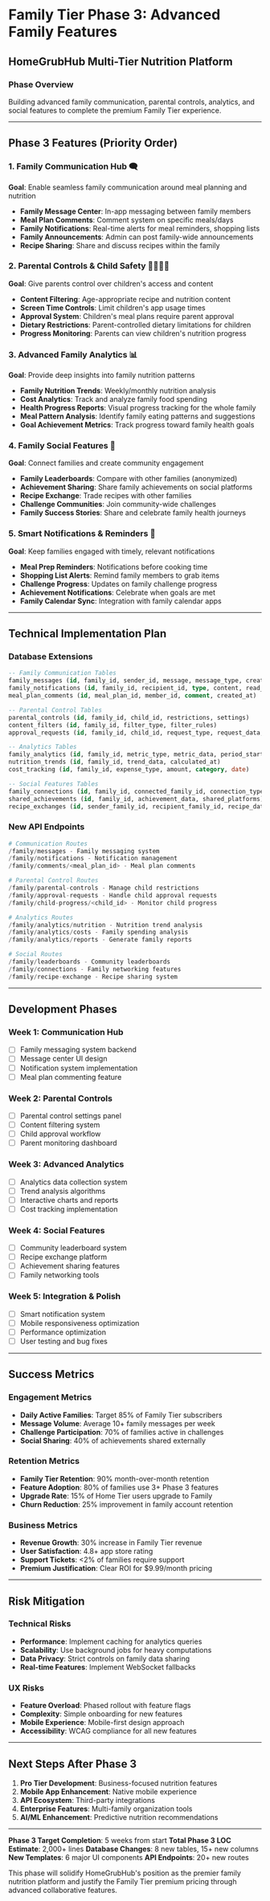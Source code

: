 # Family Tier Phase 3: Advanced Family Features
## HomeGrubHub Multi-Tier Nutrition Platform

### **Phase Overview**
Building advanced family communication, parental controls, analytics, and social features to complete the premium Family Tier experience.

---

## **Phase 3 Features (Priority Order)**

### 1. **Family Communication Hub** 🗨️
**Goal**: Enable seamless family communication around meal planning and nutrition
- **Family Message Center**: In-app messaging between family members
- **Meal Plan Comments**: Comment system on specific meals/days
- **Family Notifications**: Real-time alerts for meal reminders, shopping lists
- **Family Announcements**: Admin can post family-wide announcements
- **Recipe Sharing**: Share and discuss recipes within the family

### 2. **Parental Controls & Child Safety** 👨‍👩‍👧‍👦
**Goal**: Give parents control over children's access and content
- **Content Filtering**: Age-appropriate recipe and nutrition content
- **Screen Time Controls**: Limit children's app usage times
- **Approval System**: Children's meal plans require parent approval
- **Dietary Restrictions**: Parent-controlled dietary limitations for children
- **Progress Monitoring**: Parents can view children's nutrition progress

### 3. **Advanced Family Analytics** 📊
**Goal**: Provide deep insights into family nutrition patterns
- **Family Nutrition Trends**: Weekly/monthly nutrition analysis
- **Cost Analytics**: Track and analyze family food spending
- **Health Progress Reports**: Visual progress tracking for the whole family
- **Meal Pattern Analysis**: Identify family eating patterns and suggestions
- **Goal Achievement Metrics**: Track progress toward family health goals

### 4. **Family Social Features** 👥
**Goal**: Connect families and create community engagement
- **Family Leaderboards**: Compare with other families (anonymized)
- **Achievement Sharing**: Share family achievements on social platforms
- **Recipe Exchange**: Trade recipes with other families
- **Challenge Communities**: Join community-wide challenges
- **Family Success Stories**: Share and celebrate family health journeys

### 5. **Smart Notifications & Reminders** 🔔
**Goal**: Keep families engaged with timely, relevant notifications
- **Meal Prep Reminders**: Notifications before cooking time
- **Shopping List Alerts**: Remind family members to grab items
- **Challenge Progress**: Updates on family challenge progress
- **Achievement Notifications**: Celebrate when goals are met
- **Family Calendar Sync**: Integration with family calendar apps

---

## **Technical Implementation Plan**

### **Database Extensions**
```sql
-- Family Communication Tables
family_messages (id, family_id, sender_id, message, message_type, created_at)
family_notifications (id, family_id, recipient_id, type, content, read_at)
meal_plan_comments (id, meal_plan_id, member_id, comment, created_at)

-- Parental Control Tables
parental_controls (id, family_id, child_id, restrictions, settings)
content_filters (id, family_id, filter_type, filter_rules)
approval_requests (id, family_id, child_id, request_type, request_data, status)

-- Analytics Tables
family_analytics (id, family_id, metric_type, metric_data, period_start, period_end)
nutrition_trends (id, family_id, trend_data, calculated_at)
cost_tracking (id, family_id, expense_type, amount, category, date)

-- Social Features Tables  
family_connections (id, family_id, connected_family_id, connection_type)
shared_achievements (id, family_id, achievement_data, shared_platforms)
recipe_exchanges (id, sender_family_id, recipient_family_id, recipe_data)
```

### **New API Endpoints**
```python
# Communication Routes
/family/messages - Family messaging system
/family/notifications - Notification management
/family/comments/<meal_plan_id> - Meal plan comments

# Parental Control Routes
/family/parental-controls - Manage child restrictions
/family/approval-requests - Handle child approval requests
/family/child-progress/<child_id> - Monitor child progress

# Analytics Routes
/family/analytics/nutrition - Nutrition trend analysis
/family/analytics/costs - Family spending analysis
/family/analytics/reports - Generate family reports

# Social Routes
/family/leaderboards - Community leaderboards
/family/connections - Family networking features
/family/recipe-exchange - Recipe sharing system
```

---

## **Development Phases**

### **Week 1: Communication Hub**
- [ ] Family messaging system backend
- [ ] Message center UI design
- [ ] Notification system implementation
- [ ] Meal plan commenting feature

### **Week 2: Parental Controls**  
- [ ] Parental control settings panel
- [ ] Content filtering system
- [ ] Child approval workflow
- [ ] Parent monitoring dashboard

### **Week 3: Advanced Analytics**
- [ ] Analytics data collection system
- [ ] Trend analysis algorithms
- [ ] Interactive charts and reports
- [ ] Cost tracking implementation

### **Week 4: Social Features**
- [ ] Community leaderboard system
- [ ] Recipe exchange platform
- [ ] Achievement sharing features
- [ ] Family networking tools

### **Week 5: Integration & Polish**
- [ ] Smart notification system
- [ ] Mobile responsiveness optimization
- [ ] Performance optimization
- [ ] User testing and bug fixes

---

## **Success Metrics**

### **Engagement Metrics**
- **Daily Active Families**: Target 85% of Family Tier subscribers
- **Message Volume**: Average 10+ family messages per week
- **Challenge Participation**: 70% of families active in challenges
- **Social Sharing**: 40% of achievements shared externally

### **Retention Metrics**
- **Family Tier Retention**: 90% month-over-month retention
- **Feature Adoption**: 80% of families use 3+ Phase 3 features
- **Upgrade Rate**: 15% of Home Tier users upgrade to Family
- **Churn Reduction**: 25% improvement in family account retention

### **Business Metrics**
- **Revenue Growth**: 30% increase in Family Tier revenue
- **User Satisfaction**: 4.8+ app store rating
- **Support Tickets**: <2% of families require support
- **Premium Justification**: Clear ROI for $9.99/month pricing

---

## **Risk Mitigation**

### **Technical Risks**
- **Performance**: Implement caching for analytics queries
- **Scalability**: Use background jobs for heavy computations
- **Data Privacy**: Strict controls on family data sharing
- **Real-time Features**: Implement WebSocket fallbacks

### **UX Risks**
- **Feature Overload**: Phased rollout with feature flags
- **Complexity**: Simple onboarding for new features
- **Mobile Experience**: Mobile-first design approach
- **Accessibility**: WCAG compliance for all new features

---

## **Next Steps After Phase 3**
1. **Pro Tier Development**: Business-focused nutrition features
2. **Mobile App Enhancement**: Native mobile experience
3. **API Ecosystem**: Third-party integrations
4. **Enterprise Features**: Multi-family organization tools
5. **AI/ML Enhancement**: Predictive nutrition recommendations

---

**Phase 3 Target Completion**: 5 weeks from start
**Total Phase 3 LOC Estimate**: 2,000+ lines
**Database Changes**: 8 new tables, 15+ new columns
**New Templates**: 6 major UI components
**API Endpoints**: 20+ new routes

This phase will solidify HomeGrubHub's position as the premier family nutrition platform and justify the Family Tier premium pricing through advanced collaborative features.
